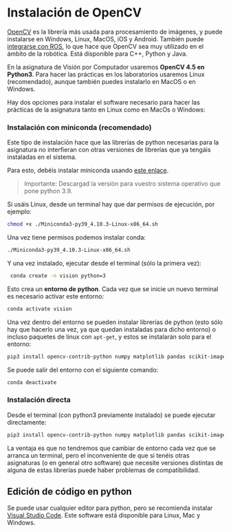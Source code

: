# Instalación de OpenCV

[OpenCV](http://opencv.org) es la librería más usada para procesamiento de imágenes, y puede instalarse en Windows, Linux, MacOS, iOS y Android. También puede [integrarse con ROS](http://wiki.ros.org/vision_opencv), lo que hace que OpenCV sea muy utilizado en el ámbito de la robótica. Está disponible para C++, Python y Java.

En la asignatura de Visión por Computador usaremos **OpenCV 4.5 en Python3**. Para hacer las prácticas en los laboratorios usaremos Linux (recomendado), aunque también puedes instalarlo en MacOS o en Windows.

Hay dos opciones para instalar el software necesario para hacer las prácticas de la asignatura tanto en Linux como en MacOs o Windows:

### Instalación con miniconda (recomendado)

Este tipo de instalación hace que las librerías de python necesarias para la asignatura no interfieran con otras versiones de librerías que ya tengáis instaladas en el sistema.

Para esto, debéis instalar miniconda usando [este enlace](https://docs.conda.io/en/latest/miniconda.html).

> Importante: Descargad la versión  para vuestro sistema operativo que pone python 3.9. 

Si usáis Linux, desde un terminal hay que dar permisos de ejecución, por ejemplo:

```zsh
chmod +x ./Miniconda3-py39_4.10.3-Linux-x86_64.sh
```

Una vez tiene permisos podemos instalar conda:
```zsh
./Miniconda3-py39_4.10.3-Linux-x86_64.sh
```

Y una vez instalado, ejecutar desde el terminal (sólo la primera vez):

```zsh
 conda create -n vision python=3
```

Esto crea un **entorno de python**. Cada vez que se inicie un nuevo terminal es necesario activar este entorno:

```zsh
conda activate vision
```

Una vez dentro del entorno se pueden instalar librerías de python (esto sólo hay que hacerlo una vez, ya que quedan instaladas para dicho entorno) o incluso paquetes de linux con `apt-get`, y estos se instalarán solo para el entorno:

```zsh
pip3 install opencv-contrib-python numpy matplotlib pandas scikit-image scikit-learn
```

Se puede salir del entorno con el siguiente comando:

```zsh
conda deactivate
```

### Instalación directa

Desde el terminal (con python3 previamente instalado) se puede ejecutar directamente:

```zsh
pip3 install opencv-contrib-python numpy matplotlib pandas scikit-image scikit-learn
```

La ventaja es que no tendremos que cambiar de entorno cada vez que se arranca un terminal, pero el inconveniente de que si tenéis otras asignaturas (o en general otro software) que necesite versiones distintas de alguna de estas librerías puede haber problemas de compatibilidad.

## Edición de código en python

Se puede usar cualquier editor para python, pero se recomienda instalar [Visual Studio Code](https://code.visualstudio.com). Este software está disponible para Linux, Mac y Windows.
